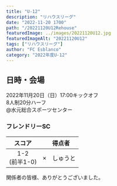 ```yaml
---
title: "U-12"
description: "リハウスリーグ"
date: "2022-11-20 1700"
path: "/20221120U12Rehouse"
featuredImage: ../images/20221120U12.jpg
featuredImageAlt: "20221120U12"
tags: ["リハウスリーグ"]
author: "FC Esblanco"
category: "2022年度U-12"
---
```


## 日時・会場

2022年11月20日（日）17:00キックオフ  
8人制20分ハーフ  
@水元総合スポーツセンター

### フレンドリーSC

| スコア |   |得点者  |
|:------:|:-:|:--------|
| 1-2<br/>(前半1-0) | × |しゅうと|

関係者の皆様、ありがとうございました。